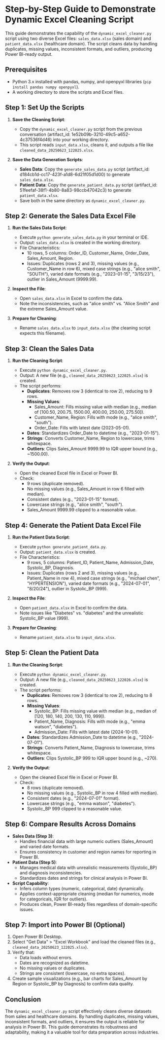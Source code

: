 # Step-by-Step Guide to Demonstrate Dynamic Excel Cleaning Script

This guide demonstrates the capability of the `dynamic_excel_cleaner.py` script using two diverse Excel files: `sales_data.xlsx` (sales domain) and `patient_data.xlsx` (healthcare domain). The script cleans data by handling duplicates, missing values, inconsistent formats, and outliers, producing Power BI-ready output.

## Prerequisites
- Python 3.x installed with pandas, numpy, and openpyxl libraries (`pip install pandas numpy openpyxl`).
- A working directory to store the scripts and Excel files.

## Step 1: Set Up the Scripts
1. **Save the Cleaning Script**:
   - Copy the `dynamic_excel_cleaner.py` script from the previous conversation (artifact_id: 1e52b09b-3210-49c5-a652-4c37536f4d46) into your working directory.
   - This script reads `input_data.xlsx`, cleans it, and outputs a file like `cleaned_data_20250623_122025.xlsx`.

2. **Save the Data Generation Scripts**:
   - **Sales Data**: Copy the `generate_sales_data.py` script (artifact_id: d184cb1d-cc17-423f-a1d8-6d21f05d1d00) to generate `sales_data.xlsx`.
   - **Patient Data**: Copy the `generate_patient_data.py` script (artifact_id: 51feefaf-38f1-4b80-8a83-98ccb47042c3) to generate `patient_data.xlsx`.
   - Save both in the same directory as `dynamic_excel_cleaner.py`.

## Step 2: Generate the Sales Data Excel File
1. **Run the Sales Data Script**:
   - Execute `python generate_sales_data.py` in your terminal or IDE.
   - Output: `sales_data.xlsx` is created in the working directory.
   - File Characteristics:
     - 10 rows, 5 columns: Order_ID, Customer_Name, Order_Date, Sales_Amount, Region.
     - Issues: Duplicates (rows 2 and 3), missing values (e.g., Customer_Name in row 6), mixed case strings (e.g., "alice smith", "SOUTH"), varied date formats (e.g., "2023-01-15", "3/15/23"), outlier in Sales_Amount (9999.99).

2. **Inspect the File**:
   - Open `sales_data.xlsx` in Excel to confirm the data.
   - Note the inconsistencies, such as "alice smith" vs. "Alice Smith" and the extreme Sales_Amount value.

3. **Prepare for Cleaning**:
   - Rename `sales_data.xlsx` to `input_data.xlsx` (the cleaning script expects this filename).

## Step 3: Clean the Sales Data
1. **Run the Cleaning Script**:
   - Execute `python dynamic_excel_cleaner.py`.
   - Output: A new file (e.g., `cleaned_data_20250623_122025.xlsx`) is created.
   - The script performs:
     - **Duplicates**: Removes row 3 (identical to row 2), reducing to 9 rows.
     - **Missing Values**:
       - Sales_Amount: Fills missing value with median (e.g., median of [100.50, 200.75, 1500.00, 400.00, 250.00, 275.50]).
       - Customer_Name, Region: Fills with mode (e.g., "alice smith", "south").
       - Order_Date: Fills with latest date (2023-05-01).
     - **Dates**: Standardizes Order_Date to datetime (e.g., "2023-01-15").
     - **Strings**: Converts Customer_Name, Region to lowercase, trims whitespace.
     - **Outliers**: Clips Sales_Amount 9999.99 to IQR upper bound (e.g., ~1500.00).

2. **Verify the Output**:
   - Open the cleaned Excel file in Excel or Power BI.
   - Check:
     - 9 rows (duplicate removed).
     - No missing values (e.g., Sales_Amount in row 6 filled with median).
     - Consistent dates (e.g., "2023-01-15" format).
     - Lowercase strings (e.g., "alice smith", "south").
     - Sales_Amount 9999.99 clipped to a reasonable value.

## Step 4: Generate the Patient Data Excel File
1. **Run the Patient Data Script**:
   - Execute `python generate_patient_data.py`.
   - Output: `patient_data.xlsx` is created.
   - File Characteristics:
     - 9 rows, 5 columns: Patient_ID, Patient_Name, Admission_Date, Systolic_BP, Diagnosis.
     - Issues: Duplicates (rows 2 and 3), missing values (e.g., Patient_Name in row 4), mixed case strings (e.g., "michael chen", "HYPERTENSION"), varied date formats (e.g., "2024-07-01", "8/20/24"), outlier in Systolic_BP (999).

2. **Inspect the File**:
   - Open `patient_data.xlsx` in Excel to confirm the data.
   - Note issues like "Diabetes" vs. "diabetes" and the unrealistic Systolic_BP value (999).

3. **Prepare for Cleaning**:
   - Rename `patient_data.xlsx` to `input_data.xlsx`.

## Step 5: Clean the Patient Data
1. **Run the Cleaning Script**:
   - Execute `python dynamic_excel_cleaner.py`.
   - Output: A new file (e.g., `cleaned_data_20250623_122026.xlsx`) is created.
   - The script performs:
     - **Duplicates**: Removes row 3 (identical to row 2), reducing to 8 rows.
     - **Missing Values**:
       - Systolic_BP: Fills missing value with median (e.g., median of [120, 180, 140, 200, 130, 110, 999]).
       - Patient_Name, Diagnosis: Fills with mode (e.g., "emma watson", "diabetes").
       - Admission_Date: Fills with latest date (2024-10-01).
     - **Dates**: Standardizes Admission_Date to datetime (e.g., "2024-07-01").
     - **Strings**: Converts Patient_Name, Diagnosis to lowercase, trims whitespace.
     - **Outliers**: Clips Systolic_BP 999 to IQR upper bound (e.g., ~270).

2. **Verify the Output**:
   - Open the cleaned Excel file in Excel or Power BI.
   - Check:
     - 8 rows (duplicate removed).
     - No missing values (e.g., Systolic_BP in row 4 filled with median).
     - Consistent dates (e.g., "2024-07-01" format).
     - Lowercase strings (e.g., "emma watson", "diabetes").
     - Systolic_BP 999 clipped to a reasonable value.

## Step 6: Compare Results Across Domains
- **Sales Data (Step 3)**:
  - Handles financial data with large numeric outliers (Sales_Amount) and varied date formats.
  - Ensures consistency in customer and region names for reporting in Power BI.
- **Patient Data (Step 5)**:
  - Manages medical data with unrealistic measurements (Systolic_BP) and diagnosis inconsistencies.
  - Standardizes dates and strings for clinical analysis in Power BI.
- **Script Capability**:
  - Infers column types (numeric, categorical, date) dynamically.
  - Applies context-appropriate cleaning (median for numerics, mode for categoricals, IQR for outliers).
  - Produces clean, Power BI-ready files regardless of domain-specific issues.

## Step 7: Import into Power BI (Optional)
1. Open Power BI Desktop.
2. Select "Get Data" > "Excel Workbook" and load the cleaned files (e.g., `cleaned_data_20250623_122025.xlsx`).
3. Verify that:
   - Data loads without errors.
   - Dates are recognized as datetime.
   - No missing values or duplicates.
   - Strings are consistent (lowercase, no extra spaces).
4. Create sample visualizations (e.g., bar charts for Sales_Amount by Region or Systolic_BP by Diagnosis) to confirm data quality.

## Conclusion
The `dynamic_excel_cleaner.py` script effectively cleans diverse datasets from sales and healthcare domains. By handling duplicates, missing values, inconsistent formats, and outliers, it ensures the output is reliable for analysis in Power BI. This guide demonstrates its robustness and adaptability, making it a valuable tool for data preparation across industries.